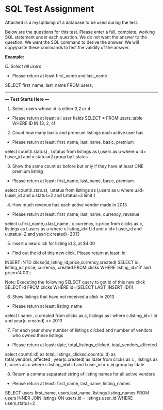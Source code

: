 # SQL Test Assignment

Attached is a mysqldump of a database to be used during the test.

Below are the questions for this test. Please enter a full, complete, working SQL statement under each question. We do not want the answer to the question. We want the SQL command to derive the answer. We will copy/paste these commands to test the validity of the answer.

**Example:**

_Q. Select all users_

- Please return at least first_name and last_name

SELECT first_name, last_name FROM users;


------

**— Test Starts Here —**

1. Select users whose id is either 3,2 or 4
- Please return at least: all user fields
SELECT * FROM users_table WHERE ID IN (3, 2, 4)

2. Count how many basic and premium listings each active user has
- Please return at least: first_name, last_name, basic, premium

 select count(l.status) , l.status from 
 listings as l,users as u where  u.id= l.user_id and u.status=2
 group by l.status 


3. Show the same count as before but only if they have at least ONE premium listing
- Please return at least: first_name, last_name, basic, premium

 select count(l.status),  l.status from 
 listings as l,users as u where u.id= l.user_id and u.status=2  and l.status=3 limit 1

4. How much revenue has each active vendor made in 2013
- Please return at least: first_name, last_name, currency, revenue


select u.first_name,u.last_name , c.currency, c.price
 from clicks as c, listings as l,users as u where  c.listing_id= l.id and u.id= l.user_id and u.status=2
and  year(c.created)=2013


5. Insert a new click for listing id 3, at $4.00
- Find out the id of this new click. Please return at least: id

INSERT INTO clicks(id,listing_id,price,currency,created)
SELECT 
   id,
   listing_id,
   price,
   currency,
   created
FROM 
   clicks
WHERE
   listing_id='3' and price='4.00';
   
 Note:  Executing the following SELECT query to get id of this new click
  SELECT  id  FROM clicks WHERE id=(SELECT LAST_INSERT_ID())



6. Show listings that have not received a click in 2013
- Please return at least: listing_name

select l.name , c.created
 from clicks as c, listings as l where  c.listing_id= l.id 
and  year(c.created) <> 2013


7. For each year show number of listings clicked and number of vendors who owned these listings
- Please return at least: date, total_listings_clicked, total_vendors_affected


 select count(l.id) as total_listings_clicked,count(u.id) as total_vendors_affected , year(c.created) as ldate from clicks as c , listings as l , users as u
where c.listing_id=l.id and l.user_id = u.id group by ldate


8. Return a comma separated string of listing names for all active vendors
- Please return at least: first_name, last_name, listing_names

SELECT users.first_name, users.last_name, listings.listing_names
FROM users
INNER JOIN listings ON 
users.id = listings.user_id
WHERE users.status=2
